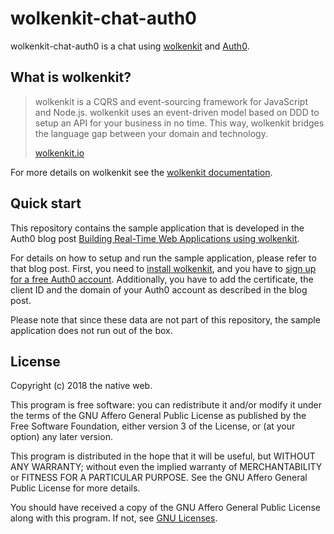 # wolkenkit-chat-auth0

wolkenkit-chat-auth0 is a chat using [wolkenkit](https://www.wolkenkit.io/) and [Auth0](https://auth0.com/).

## What is wolkenkit?

> wolkenkit is a CQRS and event-sourcing framework for JavaScript and Node.js. wolkenkit uses an event-driven model based on DDD to setup an API for your business in no time. This way, wolkenkit bridges the language gap between your domain and technology.
>
> [wolkenkit.io](https://www.wolkenkit.io/)

For more details on wolkenkit see the [wolkenkit documentation](https://docs.wolkenkit.io).

## Quick start

This repository contains the sample application that is developed in the Auth0 blog post [Building Real-Time Web Applications using wolkenkit](https://auth0.com/blog/building-real-time-web-applications-using-wolkenkit).

For details on how to setup and run the sample application, please refer to that blog post. First, you need to [install wolkenkit](https://github.com/thenativeweb/wolkenkit), and you have to [sign up for a free Auth0 account](https://auth0.com/signup). Additionally, you have to add the certificate, the client ID and the domain of your Auth0 account as described in the blog post.

Please note that since these data are not part of this repository, the sample application does not run out of the box.

## License

Copyright (c) 2018 the native web.

This program is free software: you can redistribute it and/or modify it under the terms of the GNU Affero General Public License as published by the Free Software Foundation, either version 3 of the License, or (at your option) any later version.

This program is distributed in the hope that it will be useful, but WITHOUT ANY WARRANTY; without even the implied warranty of MERCHANTABILITY or FITNESS FOR A PARTICULAR PURPOSE. See the GNU Affero General Public License for more details.

You should have received a copy of the GNU Affero General Public License along with this program. If not, see [GNU Licenses](http://www.gnu.org/licenses/).
